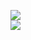 [![](https://img.shields.io/badge/Made%20With-Github%20Spray-lightgrey.svg?style=for-the-badge&logo=github)](https://github.com/Annihil/github-spray#8963)  
[![](https://i.imgur.com/2DrTn0Z.gif)](https://github.com/Annihil/github-spray)